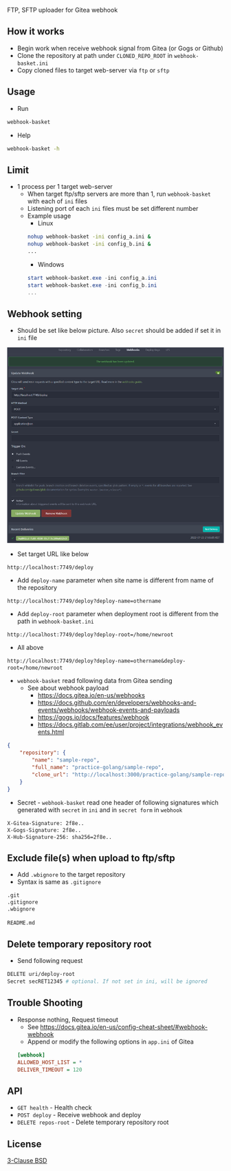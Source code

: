 FTP, SFTP uploader for Gitea webhook

## How it works
* Begin work when receive webhook signal from Gitea (or Gogs or Github)
* Clone the repository at path under `CLONED_REPO_ROOT` in `webhook-basket.ini`
* Copy cloned files to target web-server via `ftp` or `sftp`


## Usage
* Run
```sh
webhook-basket
```
* Help
```sh
webhook-basket -h
```


## Limit
* 1 process per 1 target web-server
    * When target ftp/sftp servers are more than 1, run `webhook-basket` with each of `ini` files
    * Listening port of each `ini` files must be set different number
    * Example usage
        * Linux
        ```sh
        nohup webhook-basket -ini config_a.ini &
        nohup webhook-basket -ini config_b.ini &
        ...
        ```
        * Windows
        ```powershell
        start webhook-basket.exe -ini config_a.ini
        start webhook-basket.exe -ini config_b.ini
        ...
        ```


## Webhook setting
* Should be set like below picture. Also `secret` should be added if set it in `ini` file

![gitea](/doc/gitea.png)

* Set target URL like below
```
http://localhost:7749/deploy
```

* Add `deploy-name` parameter when site name is different from name of the repository
```
http://localhost:7749/deploy?deploy-name=othername
```
* Add `deploy-root` parameter when deployment root is different from the path in `webhook-basket.ini`
```
http://localhost:7749/deploy?deploy-root=/home/newroot
```
* All above
```
http://localhost:7749/deploy?deploy-name=othername&deploy-root=/home/newroot
```

* `webhook-basket` read following data from Gitea sending
    * See about webhook payload
        * https://docs.gitea.io/en-us/webhooks
        * https://docs.github.com/en/developers/webhooks-and-events/webhooks/webhook-events-and-payloads
        * https://gogs.io/docs/features/webhook
        * https://docs.gitlab.com/ee/user/project/integrations/webhook_events.html
```json
{
    "repository": {
        "name": "sample-repo",
        "full_name": "practice-golang/sample-repo",
        "clone_url": "http://localhost:3000/practice-golang/sample-repo.git",
    }
}
```

* Secret - `webhook-basket` read one header of following signatures which generated with `secret` in `ini` and in `secret form` in `webhook`
```
X-Gitea-Signature: 2f8e..
X-Gogs-Signature: 2f8e..
X-Hub-Signature-256: sha256=2f8e..
```


## Exclude file(s) when upload to ftp/sftp
* Add `.wbignore` to the target repository
* Syntax is same as `.gitignore`
```
.git
.gitignore
.wbignore

README.md
```


## Delete temporary repository root
* Send following request
```sh
DELETE uri/deploy-root
Secret secRET12345 # optional. If not set in ini, will be ignored
```


## Trouble Shooting
* Response nothing, Request timeout
    * See https://docs.gitea.io/en-us/config-cheat-sheet/#webhook-webhook
    * Append or modify the following options in `app.ini` of Gitea
    ```ini
    [webhook]
    ALLOWED_HOST_LIST = *
    DELIVER_TIMEOUT = 120
    ```


## API
* `GET health` - Health check
* `POST deploy` - Receive webhook and deploy
* `DELETE repos-root` - Delete temporary repository root


## License

[3-Clause BSD](https://opensource.org/licenses/BSD-3-Clause)
